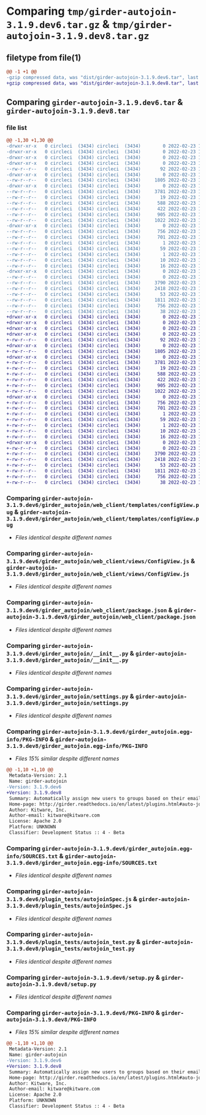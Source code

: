 # Comparing `tmp/girder-autojoin-3.1.9.dev6.tar.gz` & `tmp/girder-autojoin-3.1.9.dev8.tar.gz`

## filetype from file(1)

```diff
@@ -1 +1 @@
-gzip compressed data, was "dist/girder-autojoin-3.1.9.dev6.tar", last modified: Wed Feb 23 16:09:33 2022, max compression
+gzip compressed data, was "dist/girder-autojoin-3.1.9.dev8.tar", last modified: Wed Feb 23 17:41:33 2022, max compression
```

## Comparing `girder-autojoin-3.1.9.dev6.tar` & `girder-autojoin-3.1.9.dev8.tar`

### file list

```diff
@@ -1,30 +1,30 @@
-drwxr-xr-x   0 circleci  (3434) circleci  (3434)        0 2022-02-23 16:09:33.000000 girder-autojoin-3.1.9.dev6/
-drwxr-xr-x   0 circleci  (3434) circleci  (3434)        0 2022-02-23 16:09:33.000000 girder-autojoin-3.1.9.dev6/girder_autojoin/
-drwxr-xr-x   0 circleci  (3434) circleci  (3434)        0 2022-02-23 16:09:33.000000 girder-autojoin-3.1.9.dev6/girder_autojoin/web_client/
-drwxr-xr-x   0 circleci  (3434) circleci  (3434)        0 2022-02-23 16:09:33.000000 girder-autojoin-3.1.9.dev6/girder_autojoin/web_client/stylesheets/
--rw-r--r--   0 circleci  (3434) circleci  (3434)       92 2022-02-23 16:09:15.000000 girder-autojoin-3.1.9.dev6/girder_autojoin/web_client/stylesheets/configView.styl
-drwxr-xr-x   0 circleci  (3434) circleci  (3434)        0 2022-02-23 16:09:33.000000 girder-autojoin-3.1.9.dev6/girder_autojoin/web_client/templates/
--rw-r--r--   0 circleci  (3434) circleci  (3434)     1805 2022-02-23 16:09:15.000000 girder-autojoin-3.1.9.dev6/girder_autojoin/web_client/templates/configView.pug
-drwxr-xr-x   0 circleci  (3434) circleci  (3434)        0 2022-02-23 16:09:33.000000 girder-autojoin-3.1.9.dev6/girder_autojoin/web_client/views/
--rw-r--r--   0 circleci  (3434) circleci  (3434)     3781 2022-02-23 16:09:15.000000 girder-autojoin-3.1.9.dev6/girder_autojoin/web_client/views/ConfigView.js
--rw-r--r--   0 circleci  (3434) circleci  (3434)       19 2022-02-23 16:09:15.000000 girder-autojoin-3.1.9.dev6/girder_autojoin/web_client/main.js
--rw-r--r--   0 circleci  (3434) circleci  (3434)      588 2022-02-23 16:09:15.000000 girder-autojoin-3.1.9.dev6/girder_autojoin/web_client/package.json
--rw-r--r--   0 circleci  (3434) circleci  (3434)      422 2022-02-23 16:09:15.000000 girder-autojoin-3.1.9.dev6/girder_autojoin/web_client/routes.js
--rw-r--r--   0 circleci  (3434) circleci  (3434)      905 2022-02-23 16:09:15.000000 girder-autojoin-3.1.9.dev6/girder_autojoin/__init__.py
--rw-r--r--   0 circleci  (3434) circleci  (3434)     1022 2022-02-23 16:09:15.000000 girder-autojoin-3.1.9.dev6/girder_autojoin/settings.py
-drwxr-xr-x   0 circleci  (3434) circleci  (3434)        0 2022-02-23 16:09:33.000000 girder-autojoin-3.1.9.dev6/girder_autojoin.egg-info/
--rw-r--r--   0 circleci  (3434) circleci  (3434)      756 2022-02-23 16:09:32.000000 girder-autojoin-3.1.9.dev6/girder_autojoin.egg-info/PKG-INFO
--rw-r--r--   0 circleci  (3434) circleci  (3434)      701 2022-02-23 16:09:32.000000 girder-autojoin-3.1.9.dev6/girder_autojoin.egg-info/SOURCES.txt
--rw-r--r--   0 circleci  (3434) circleci  (3434)        1 2022-02-23 16:09:32.000000 girder-autojoin-3.1.9.dev6/girder_autojoin.egg-info/dependency_links.txt
--rw-r--r--   0 circleci  (3434) circleci  (3434)       59 2022-02-23 16:09:32.000000 girder-autojoin-3.1.9.dev6/girder_autojoin.egg-info/entry_points.txt
--rw-r--r--   0 circleci  (3434) circleci  (3434)        1 2022-02-23 16:09:32.000000 girder-autojoin-3.1.9.dev6/girder_autojoin.egg-info/not-zip-safe
--rw-r--r--   0 circleci  (3434) circleci  (3434)       10 2022-02-23 16:09:32.000000 girder-autojoin-3.1.9.dev6/girder_autojoin.egg-info/requires.txt
--rw-r--r--   0 circleci  (3434) circleci  (3434)       16 2022-02-23 16:09:32.000000 girder-autojoin-3.1.9.dev6/girder_autojoin.egg-info/top_level.txt
-drwxr-xr-x   0 circleci  (3434) circleci  (3434)        0 2022-02-23 16:09:33.000000 girder-autojoin-3.1.9.dev6/plugin_tests/
--rw-r--r--   0 circleci  (3434) circleci  (3434)        0 2022-02-23 16:09:15.000000 girder-autojoin-3.1.9.dev6/plugin_tests/__init__.py
--rw-r--r--   0 circleci  (3434) circleci  (3434)     3790 2022-02-23 16:09:15.000000 girder-autojoin-3.1.9.dev6/plugin_tests/autojoinSpec.js
--rw-r--r--   0 circleci  (3434) circleci  (3434)     2418 2022-02-23 16:09:15.000000 girder-autojoin-3.1.9.dev6/plugin_tests/autojoin_test.py
--rw-r--r--   0 circleci  (3434) circleci  (3434)       53 2022-02-23 16:09:15.000000 girder-autojoin-3.1.9.dev6/plugin.cmake
--rw-r--r--   0 circleci  (3434) circleci  (3434)     1811 2022-02-23 16:09:15.000000 girder-autojoin-3.1.9.dev6/setup.py
--rw-r--r--   0 circleci  (3434) circleci  (3434)      756 2022-02-23 16:09:33.000000 girder-autojoin-3.1.9.dev6/PKG-INFO
--rw-r--r--   0 circleci  (3434) circleci  (3434)       38 2022-02-23 16:09:33.000000 girder-autojoin-3.1.9.dev6/setup.cfg
+drwxr-xr-x   0 circleci  (3434) circleci  (3434)        0 2022-02-23 17:41:33.000000 girder-autojoin-3.1.9.dev8/
+drwxr-xr-x   0 circleci  (3434) circleci  (3434)        0 2022-02-23 17:41:33.000000 girder-autojoin-3.1.9.dev8/girder_autojoin/
+drwxr-xr-x   0 circleci  (3434) circleci  (3434)        0 2022-02-23 17:41:33.000000 girder-autojoin-3.1.9.dev8/girder_autojoin/web_client/
+drwxr-xr-x   0 circleci  (3434) circleci  (3434)        0 2022-02-23 17:41:33.000000 girder-autojoin-3.1.9.dev8/girder_autojoin/web_client/stylesheets/
+-rw-r--r--   0 circleci  (3434) circleci  (3434)       92 2022-02-23 17:41:16.000000 girder-autojoin-3.1.9.dev8/girder_autojoin/web_client/stylesheets/configView.styl
+drwxr-xr-x   0 circleci  (3434) circleci  (3434)        0 2022-02-23 17:41:33.000000 girder-autojoin-3.1.9.dev8/girder_autojoin/web_client/templates/
+-rw-r--r--   0 circleci  (3434) circleci  (3434)     1805 2022-02-23 17:41:16.000000 girder-autojoin-3.1.9.dev8/girder_autojoin/web_client/templates/configView.pug
+drwxr-xr-x   0 circleci  (3434) circleci  (3434)        0 2022-02-23 17:41:33.000000 girder-autojoin-3.1.9.dev8/girder_autojoin/web_client/views/
+-rw-r--r--   0 circleci  (3434) circleci  (3434)     3781 2022-02-23 17:41:16.000000 girder-autojoin-3.1.9.dev8/girder_autojoin/web_client/views/ConfigView.js
+-rw-r--r--   0 circleci  (3434) circleci  (3434)       19 2022-02-23 17:41:16.000000 girder-autojoin-3.1.9.dev8/girder_autojoin/web_client/main.js
+-rw-r--r--   0 circleci  (3434) circleci  (3434)      588 2022-02-23 17:41:16.000000 girder-autojoin-3.1.9.dev8/girder_autojoin/web_client/package.json
+-rw-r--r--   0 circleci  (3434) circleci  (3434)      422 2022-02-23 17:41:16.000000 girder-autojoin-3.1.9.dev8/girder_autojoin/web_client/routes.js
+-rw-r--r--   0 circleci  (3434) circleci  (3434)      905 2022-02-23 17:41:16.000000 girder-autojoin-3.1.9.dev8/girder_autojoin/__init__.py
+-rw-r--r--   0 circleci  (3434) circleci  (3434)     1022 2022-02-23 17:41:16.000000 girder-autojoin-3.1.9.dev8/girder_autojoin/settings.py
+drwxr-xr-x   0 circleci  (3434) circleci  (3434)        0 2022-02-23 17:41:33.000000 girder-autojoin-3.1.9.dev8/girder_autojoin.egg-info/
+-rw-r--r--   0 circleci  (3434) circleci  (3434)      756 2022-02-23 17:41:33.000000 girder-autojoin-3.1.9.dev8/girder_autojoin.egg-info/PKG-INFO
+-rw-r--r--   0 circleci  (3434) circleci  (3434)      701 2022-02-23 17:41:33.000000 girder-autojoin-3.1.9.dev8/girder_autojoin.egg-info/SOURCES.txt
+-rw-r--r--   0 circleci  (3434) circleci  (3434)        1 2022-02-23 17:41:33.000000 girder-autojoin-3.1.9.dev8/girder_autojoin.egg-info/dependency_links.txt
+-rw-r--r--   0 circleci  (3434) circleci  (3434)       59 2022-02-23 17:41:33.000000 girder-autojoin-3.1.9.dev8/girder_autojoin.egg-info/entry_points.txt
+-rw-r--r--   0 circleci  (3434) circleci  (3434)        1 2022-02-23 17:41:33.000000 girder-autojoin-3.1.9.dev8/girder_autojoin.egg-info/not-zip-safe
+-rw-r--r--   0 circleci  (3434) circleci  (3434)       10 2022-02-23 17:41:33.000000 girder-autojoin-3.1.9.dev8/girder_autojoin.egg-info/requires.txt
+-rw-r--r--   0 circleci  (3434) circleci  (3434)       16 2022-02-23 17:41:33.000000 girder-autojoin-3.1.9.dev8/girder_autojoin.egg-info/top_level.txt
+drwxr-xr-x   0 circleci  (3434) circleci  (3434)        0 2022-02-23 17:41:33.000000 girder-autojoin-3.1.9.dev8/plugin_tests/
+-rw-r--r--   0 circleci  (3434) circleci  (3434)        0 2022-02-23 17:41:16.000000 girder-autojoin-3.1.9.dev8/plugin_tests/__init__.py
+-rw-r--r--   0 circleci  (3434) circleci  (3434)     3790 2022-02-23 17:41:16.000000 girder-autojoin-3.1.9.dev8/plugin_tests/autojoinSpec.js
+-rw-r--r--   0 circleci  (3434) circleci  (3434)     2418 2022-02-23 17:41:16.000000 girder-autojoin-3.1.9.dev8/plugin_tests/autojoin_test.py
+-rw-r--r--   0 circleci  (3434) circleci  (3434)       53 2022-02-23 17:41:16.000000 girder-autojoin-3.1.9.dev8/plugin.cmake
+-rw-r--r--   0 circleci  (3434) circleci  (3434)     1811 2022-02-23 17:41:16.000000 girder-autojoin-3.1.9.dev8/setup.py
+-rw-r--r--   0 circleci  (3434) circleci  (3434)      756 2022-02-23 17:41:33.000000 girder-autojoin-3.1.9.dev8/PKG-INFO
+-rw-r--r--   0 circleci  (3434) circleci  (3434)       38 2022-02-23 17:41:33.000000 girder-autojoin-3.1.9.dev8/setup.cfg
```

### Comparing `girder-autojoin-3.1.9.dev6/girder_autojoin/web_client/templates/configView.pug` & `girder-autojoin-3.1.9.dev8/girder_autojoin/web_client/templates/configView.pug`

 * *Files identical despite different names*

### Comparing `girder-autojoin-3.1.9.dev6/girder_autojoin/web_client/views/ConfigView.js` & `girder-autojoin-3.1.9.dev8/girder_autojoin/web_client/views/ConfigView.js`

 * *Files identical despite different names*

### Comparing `girder-autojoin-3.1.9.dev6/girder_autojoin/web_client/package.json` & `girder-autojoin-3.1.9.dev8/girder_autojoin/web_client/package.json`

 * *Files identical despite different names*

### Comparing `girder-autojoin-3.1.9.dev6/girder_autojoin/__init__.py` & `girder-autojoin-3.1.9.dev8/girder_autojoin/__init__.py`

 * *Files identical despite different names*

### Comparing `girder-autojoin-3.1.9.dev6/girder_autojoin/settings.py` & `girder-autojoin-3.1.9.dev8/girder_autojoin/settings.py`

 * *Files identical despite different names*

### Comparing `girder-autojoin-3.1.9.dev6/girder_autojoin.egg-info/PKG-INFO` & `girder-autojoin-3.1.9.dev8/girder_autojoin.egg-info/PKG-INFO`

 * *Files 15% similar despite different names*

```diff
@@ -1,10 +1,10 @@
 Metadata-Version: 2.1
 Name: girder-autojoin
-Version: 3.1.9.dev6
+Version: 3.1.9.dev8
 Summary: Automatically assign new users to groups based on their email domain
 Home-page: http://girder.readthedocs.io/en/latest/plugins.html#auto-join
 Author: Kitware, Inc.
 Author-email: kitware@kitware.com
 License: Apache 2.0
 Platform: UNKNOWN
 Classifier: Development Status :: 4 - Beta
```

### Comparing `girder-autojoin-3.1.9.dev6/girder_autojoin.egg-info/SOURCES.txt` & `girder-autojoin-3.1.9.dev8/girder_autojoin.egg-info/SOURCES.txt`

 * *Files identical despite different names*

### Comparing `girder-autojoin-3.1.9.dev6/plugin_tests/autojoinSpec.js` & `girder-autojoin-3.1.9.dev8/plugin_tests/autojoinSpec.js`

 * *Files identical despite different names*

### Comparing `girder-autojoin-3.1.9.dev6/plugin_tests/autojoin_test.py` & `girder-autojoin-3.1.9.dev8/plugin_tests/autojoin_test.py`

 * *Files identical despite different names*

### Comparing `girder-autojoin-3.1.9.dev6/setup.py` & `girder-autojoin-3.1.9.dev8/setup.py`

 * *Files identical despite different names*

### Comparing `girder-autojoin-3.1.9.dev6/PKG-INFO` & `girder-autojoin-3.1.9.dev8/PKG-INFO`

 * *Files 15% similar despite different names*

```diff
@@ -1,10 +1,10 @@
 Metadata-Version: 2.1
 Name: girder-autojoin
-Version: 3.1.9.dev6
+Version: 3.1.9.dev8
 Summary: Automatically assign new users to groups based on their email domain
 Home-page: http://girder.readthedocs.io/en/latest/plugins.html#auto-join
 Author: Kitware, Inc.
 Author-email: kitware@kitware.com
 License: Apache 2.0
 Platform: UNKNOWN
 Classifier: Development Status :: 4 - Beta
```

